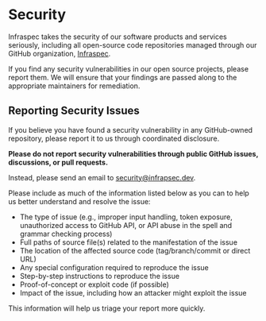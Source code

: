 # Security

Infraspec takes the security of our software products and services seriously, including all open-source code repositories managed through our GitHub organization, [Infraspec](https://github.com/infraspecdev/).

If you find any security vulnerabilities in our open source projects, please report them. We will ensure that your findings are passed along to the appropriate maintainers for remediation.

## Reporting Security Issues

If you believe you have found a security vulnerability in any GitHub-owned repository, please report it to us through coordinated disclosure.

**Please do not report security vulnerabilities through public GitHub issues, discussions, or pull requests.**

Instead, please send an email to <security@infrapsec.dev>.

Please include as much of the information listed below as you can to help us better understand and resolve the issue:

* The type of issue (e.g., improper input handling, token exposure, unauthorized access to GitHub API, or API abuse in the spell and grammar checking process)
* Full paths of source file(s) related to the manifestation of the issue
* The location of the affected source code (tag/branch/commit or direct URL)
* Any special configuration required to reproduce the issue
* Step-by-step instructions to reproduce the issue
* Proof-of-concept or exploit code (if possible)
* Impact of the issue, including how an attacker might exploit the issue

This information will help us triage your report more quickly.
